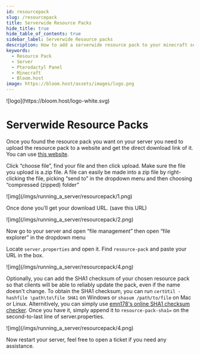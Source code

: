 ```yaml
---
id: resourcepack
slug: /resourcepack
title: Serverwide Resource Packs
hide_title: true
hide_table_of_contents: true
sidebar_label: Serverwide Resource packs
description: How to add a serverwide resource pack to your minecraft server
keywords:
  - Resource Pack
  - Server
  - Pterodactyl Panel
  - Minecraft
  - Bloom.host
image: https://bloom.host/assets/images/logo.png
---
```


<div class="text--center">
![logo](https://bloom.host/logo-white.svg)
<h1>Serverwide Resource Packs</h1>
</div>

Once you found the resource pack you want on your server you need to upload the resource pack to a website and get the direct download link of it. You can use [this website](https://mc-packs.net/).  

Click “choose file”, find your file and then click upload. Make sure the file you upload is a.zip file. A file can easily be made into a zip file by right-clicking the file, picking “send to” in the dropdown menu and then choosing “compressed (zipped) folder”  

<div class="text--center">
![img](/imgs/running_a_server/resourcepack/1.png)</div>

Once done you’ll get your download URL. (save this URL)

<div class="text--center">
![img](/imgs/running_a_server/resourcepack/2.png)</div>
  

Now go to your server and open “file management” then open “file explorer” in the dropdown menu 

Locate `server.properties` and open it. Find `resource-pack` and paste your URL in the box.

<div class="text--center">
![img](/imgs/running_a_server/resourcepack/4.png)</div>

Optionally, you can add the SHA1 checksum of your chosen resource pack so that clients will be able to reliably update the pack, even if the name doesn't change. To obtain the SHA1 checksum, you can run `certUtil -hashfile \path\to\file SHA1` on Windows or `shasum /path/to/file` on Mac or Linux. Alternitively, you can simply use [emn178's online SHA1 checksum checker](https://emn178.github.io/online-tools/sha1_checksum.html). Once you have it, simply append it to `resource-pack-sha1=` on the second-to-last line of server.properties.

<div class="text--center">
![img](/imgs/running_a_server/resourcepack/4.png)</div>

Now restart your server, feel free to open a ticket if you need any assistance.
